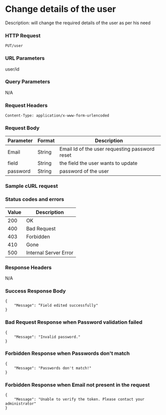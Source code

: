 # Change details of the user

Description: will change the required details of the user as per his need

### HTTP Request
`PUT/user`

### URL Parameters
user/id

### Query Parameters
N/A


### Request Headers
```
Content-Type: application/x-www-form-urlencoded
```

### Request Body
| Parameter | Format | Description|
|-----------|--------|--------------------------------------------|
| Email     | String | Email Id of the user requesting password reset |
| field | String | the field the user wants to update |
| password | String | password of the user |



### Sample cURL request


### Status codes and errors
| Value | Description           |
|-------|-----------------------|
| 200   | OK                    |
| 400   | Bad Request           |
| 403   | Forbidden             |
| 410   | Gone                  |
| 500   | Internal Server Error |

### Response Headers
N/A

### Success Response Body
```
{
    "Message": “Field edited successfully"
}
```

### Bad Request Response when Password validation failed
```
{
    "Message": "Invalid password."
}
```



### Forbidden Response when Passwords don't match
```
{
    "Message": "Passwords don't match!"
}
```

### Forbidden Response when Email not present in the request
```
{
    "Message": "Unable to verify the token. Please contact your administrator"
}
```

